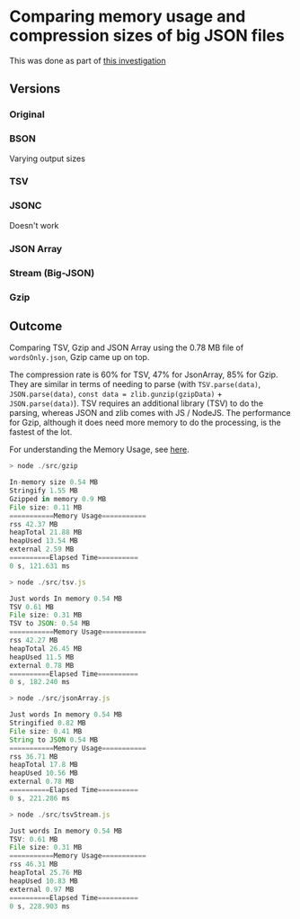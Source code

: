 # Comparing memory usage and compression sizes of big JSON files
This was done as part of [this investigation](https://github.com/bbc/digital-paper-edit-firebase/pull/3)

## Versions

### Original

### BSON

Varying output sizes

### TSV

### JSONC

Doesn't work

### JSON Array

### Stream (Big-JSON)

### Gzip

## Outcome

Comparing TSV, Gzip and JSON Array using the 0.78 MB file of `wordsOnly.json`, Gzip came up on top.

The compression rate is 60% for TSV, 47% for JsonArray, 85% for Gzip. They are similar in terms of needing to parse (with `TSV.parse(data)`, `JSON.parse(data)`, `const data = zlib.gunzip(gzipData)` + `JSON.parse(data)`). TSV requires an additional library (TSV) to do the parsing, whereas JSON and zlib comes with JS / NodeJS. The performance for Gzip, although it does need more memory to do the processing, is the fastest of the lot.

For understanding the Memory Usage, see [here](https://www.dynatrace.com/news/blog/understanding-garbage-collection-and-hunting-memory-leaks-in-node-js/).

```js
> node ./src/gzip

In-memory size 0.54 MB
Stringify 1.55 MB
Gzipped in memory 0.9 MB
File size: 0.11 MB
===========Memory Usage===========
rss 42.37 MB
heapTotal 21.88 MB
heapUsed 13.54 MB
external 2.59 MB
==========Elapsed Time==========
0 s, 121.631 ms

> node ./src/tsv.js

Just words In memory 0.54 MB
TSV 0.61 MB
File size: 0.31 MB
TSV to JSON: 0.54 MB
===========Memory Usage===========
rss 42.27 MB
heapTotal 26.45 MB
heapUsed 11.5 MB
external 0.78 MB
==========Elapsed Time==========
0 s, 182.240 ms

> node ./src/jsonArray.js

Just words In memory 0.54 MB
Stringified 0.82 MB
File size: 0.41 MB
String to JSON 0.54 MB
===========Memory Usage===========
rss 36.71 MB
heapTotal 17.8 MB
heapUsed 10.56 MB
external 0.78 MB
==========Elapsed Time==========
0 s, 221.286 ms

> node ./src/tsvStream.js

Just words In memory 0.54 MB
TSV: 0.61 MB
File size: 0.31 MB
===========Memory Usage===========
rss 46.31 MB
heapTotal 25.76 MB
heapUsed 10.83 MB
external 0.97 MB
==========Elapsed Time==========
0 s, 228.903 ms
```
